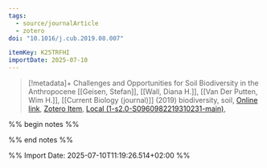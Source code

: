 ```yaml
---
tags:
  - source/journalArticle
  - zotero
doi: "10.1016/j.cub.2019.08.007"

itemKey: K25TRFHI
importDate: 2025-07-10
---
```

>[!metadata]+
> Challenges and Opportunities for Soil Biodiversity in the Anthropocene
> [[Geisen, Stefan]], [[Wall, Diana H.]], [[Van Der Putten, Wim H.]], 
> [[Current Biology (journal)]] (2019)
> biodiversity, soil, 
> [Online link](https://linkinghub.elsevier.com/retrieve/pii/S0960982219310231), [Zotero Item](zotero://select/library/items/K25TRFHI), [Local (1-s2.0-S0960982219310231-main)](file://C:/Users/aburg/Documents/references/zotero/storage/T24E59NY/1-s2.0-S0960982219310231-main.pdf), 

%% begin notes %%

%% end notes %%

%% Import Date: 2025-07-10T11:19:26.514+02:00 %%
